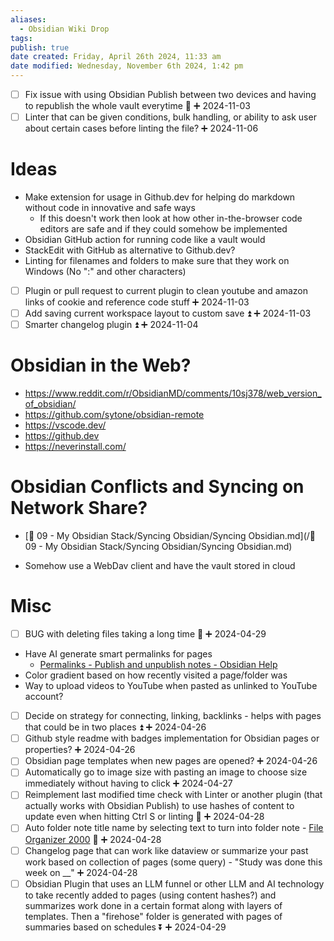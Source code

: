 ```yaml
---
aliases:
  - Obsidian Wiki Drop
tags: 
publish: true
date created: Friday, April 26th 2024, 11:33 am
date modified: Wednesday, November 6th 2024, 1:42 pm
---
```


- [ ] Fix issue with using Obsidian Publish between two devices and having to republish the whole vault everytime 🔺 ➕ 2024-11-03
- [ ] Linter that can be given conditions, bulk handling, or ability to ask user about certain cases before linting the file? ➕ 2024-11-06

# Ideas

- Make extension for usage in Github.dev for helping do markdown without code in innovative and safe ways
  - If this doesn't work then look at how other in-the-browser code editors are safe and if they could somehow be implemented
- Obsidian GitHub action for running code like a vault would
- StackEdit with GitHub as alternative to Github.dev?
- Linting for filenames and folders to make sure that they work on Windows (No ":" and other characters)
- [ ] Plugin or pull request to current plugin to clean youtube and amazon links of cookie and reference code stuff ➕ 2024-11-03 
- [ ] Add saving current workspace layout to custom save ⏫ ➕ 2024-11-03
- [ ] Smarter changelog plugin ⏫ ➕ 2024-11-04

# Obsidian in the Web?

- https://www.reddit.com/r/ObsidianMD/comments/10sj378/web_version_of_obsidian/
- https://github.com/sytone/obsidian-remote
- https://vscode.dev/
- https://github.dev
- https://neverinstall.com/

# Obsidian Conflicts and Syncing on Network Share?

- [📁 09 - My Obsidian Stack/Syncing Obsidian/Syncing Obsidian.md](/📁 09 - My Obsidian Stack/Syncing Obsidian/Syncing Obsidian.md)

- Somehow use a WebDav client and have the vault stored in cloud

# Misc

- [ ] BUG with deleting files taking a long time 🔺 ➕ 2024-04-29
- Have AI generate smart permalinks for pages
	- [Permalinks - Publish and unpublish notes - Obsidian Help](https://help.obsidian.md/Obsidian+Publish/Publish+and+unpublish+notes#Permalinks)
- Color gradient based on how recently visited a page/folder was
- Way to upload videos to YouTube when pasted as unlinked to YouTube account?
- [ ] Decide on strategy for connecting, linking, backlinks - helps with pages that could be in two places ⏫ ➕ 2024-04-26
- [ ] Github style readme with badges implementation for Obsidian pages or properties? ➕ 2024-04-26
- [ ] Obsidian page templates when new pages are opened? ➕ 2024-04-26
- [ ] Automatically go to image size with pasting an image to choose size immediately without having to click ➕ 2024-04-27
- [ ] Reimplement last modified time check with Linter or another plugin (that actually works with Obsidian Publish) to use hashes of content to update even when hitting Ctrl S or linting 🔽 ➕ 2024-04-28
- [ ] Auto folder note title name by selecting text to turn into folder note - [File Organizer 2000](../Auto%20-%20Tagging,%20Linking,%20Dropzones%20&%20Organizers/File%20Organizer%202000/File%20Organizer%202000.md) 🔽 ➕ 2024-04-28
- [ ] Changelog page that can work like dataview or summarize your past work based on collection of pages (some query) - "Study was done this week on __" ➕ 2024-04-28
- [ ] Obsidian Plugin that uses an LLM funnel or other LLM and AI technology to take recently added to pages (using content hashes?) and summarizes work done in a certain format along with layers of templates.  Then a "firehose" folder is generated with pages of summaries based on schedules ⏬ ➕ 2024-04-29